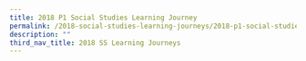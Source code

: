 ```yaml
---
title: 2018 P1 Social Studies Learning Journey
permalink: /2018-social-studies-learning-journeys/2018-p1-social-studies-learning-journey/
description: ""
third_nav_title: 2018 SS Learning Journeys
---
```

